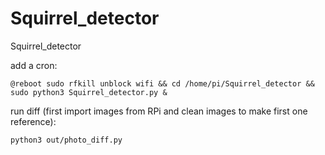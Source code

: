 # Squirrel_detector
Squirrel_detector

add a cron:
```
@reboot sudo rfkill unblock wifi && cd /home/pi/Squirrel_detector && sudo python3 Squirrel_detector.py &
```

run diff (first import images from RPi and clean images to make first one reference):
```
python3 out/photo_diff.py
```
